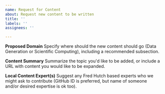 ```yaml
---
name: Request for Content
about: Request new content to be written
title: ''
labels: ''
assignees: ''

---
```


**Proposed Domain**
Specify where should the new content should go (Data Generation or Scientific Computing), including a recommended subsection.

**Content Summary**
Summarize the topic you'd like to be added, or include a URL with content you would like to be expanded.  

**Local Content Expert(s)**
Suggest any Fred Hutch based experts who we might ask to contribute (GitHub ID is preferred, but name of someone and/or desired expertise is ok too).
